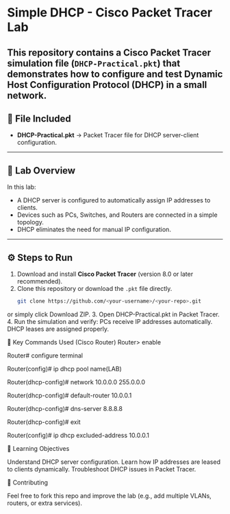 # Simple DHCP - Cisco Packet Tracer Lab
This repository contains a Cisco Packet Tracer simulation file (`DHCP-Practical.pkt`) that demonstrates how to configure and test **Dynamic Host Configuration Protocol (DHCP)** in a small network.
---
## 📂 File Included
- **DHCP-Practical.pkt** → Packet Tracer file for DHCP server-client configuration.
---
## 📝 Lab Overview
In this lab:
- A DHCP server is configured to automatically assign IP addresses to clients.
- Devices such as PCs, Switches, and Routers are connected in a simple topology.
- DHCP eliminates the need for manual IP configuration.
---
## ⚙️ Steps to Run
1. Download and install **Cisco Packet Tracer** (version 8.0 or later recommended).
2. Clone this repository or download the `.pkt` file directly.
   ```bash
   git clone https://github.com/<your-username>/<your-repo>.git
or simply click Download ZIP.
3. Open DHCP-Practical.pkt in Packet Tracer.
4. Run the simulation and verify:
PCs receive IP addresses automatically.
DHCP leases are assigned properly.

🔧 Key Commands Used (Cisco Router)
Router> enable

Router# configure terminal

Router(config)# ip dhcp pool name(LAB) 

Router(dhcp-config)# network 10.0.0.0 255.0.0.0

Router(dhcp-config)# default-router 10.0.0.1

Router(dhcp-config)# dns-server 8.8.8.8

Router(dhcp-config)# exit

Router(config)# ip dhcp excluded-address 10.0.0.1

📖 Learning Objectives

Understand DHCP server configuration.
Learn how IP addresses are leased to clients dynamically.
Troubleshoot DHCP issues in Packet Tracer.

🤝 Contributing

Feel free to fork this repo and improve the lab (e.g., add multiple VLANs, routers, or extra services).
